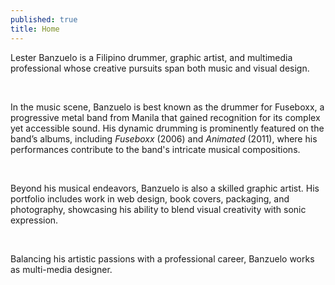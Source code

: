 ```yaml
---
published: true
title: Home
---
```

Lester Banzuelo is a Filipino drummer, graphic artist, and multimedia professional whose creative pursuits span both music and visual design.<br />

<br />

In the music scene, Banzuelo is best known as the drummer for Fuseboxx, a progressive metal band from Manila that gained recognition for its complex yet accessible sound. His dynamic drumming is prominently featured on the band’s albums, including _Fuseboxx_ (2006) and _Animated_ (2011), where his performances contribute to the band's intricate musical compositions.<br />

<br />

Beyond his musical endeavors, Banzuelo is also a skilled graphic artist. His portfolio includes work in web design, book covers, packaging, and photography, showcasing his ability to blend visual creativity with sonic expression.<br />

<br />

Balancing his artistic passions with a professional career, Banzuelo works as multi-media designer.